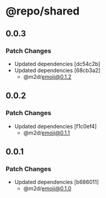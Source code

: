 # @repo/shared

## 0.0.3

### Patch Changes

- Updated dependencies [dc54c2b]
- Updated dependencies [68cb3a2]
  - @m2d/emoji@0.1.2

## 0.0.2

### Patch Changes

- Updated dependencies [f1c0ef4]
  - @m2d/emoji@0.1.1

## 0.0.1

### Patch Changes

- Updated dependencies [b686011]
  - @m2d/emoji@0.1.0
